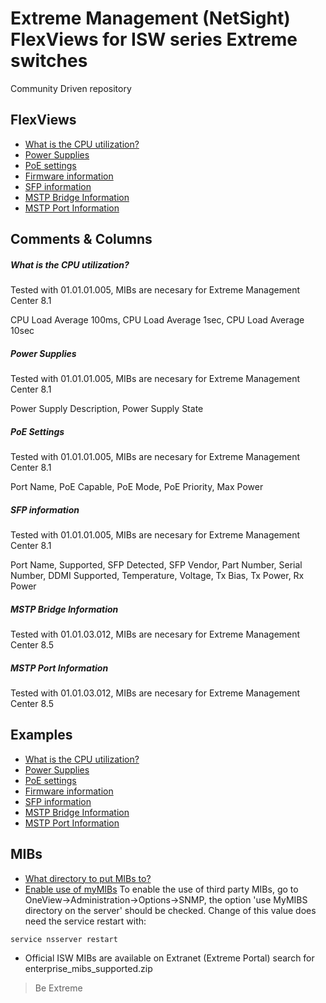 # Extreme Management (NetSight) FlexViews for ISW series Extreme switches

Community Driven repository


## FlexViews
* [What is the CPU utilization?](tpl/ISW_CPU_Utilization.tpl?raw=true)
* [Power Supplies](tpl/ISW_Power_Supply.tpl?raw=true)
* [PoE settings](tpl/ISW_PoE.tpl?raw=true)
* [Firmware information](tpl/ISW_Firmware.tpl?raw=true)
* [SFP information](tpl/ISW_DDMI.tpl?raw=true)
* [MSTP Bridge Information](tpl/ISW_Bridge_MSTP.tpl?raw=true)
* [MSTP Port Information](tpl/ISW_Port_MSTP.tpl?raw=true)


## Comments & Columns

##### What is the CPU utilization?
Tested with 01.01.01.005, MIBs are necesary for Extreme Management Center 8.1

CPU Load Average 100ms, CPU Load Average 1sec, CPU Load Average 10sec

##### Power Supplies
Tested with 01.01.01.005, MIBs are necesary for Extreme Management Center 8.1

Power Supply Description, Power Supply State

##### PoE Settings
Tested with 01.01.01.005, MIBs are necesary for Extreme Management Center 8.1

Port Name, PoE Capable, PoE Mode, PoE Priority, Max Power

##### SFP information
Tested with 01.01.01.005, MIBs are necesary for Extreme Management Center 8.1

Port Name, Supported, SFP Detected, SFP Vendor, Part Number, Serial Number, DDMI Supported, Temperature, Voltage, Tx Bias, Tx Power, Rx Power

##### MSTP Bridge Information
Tested with 01.01.03.012, MIBs are necesary for Extreme Management Center 8.5


##### MSTP Port Information
Tested with 01.01.03.012, MIBs are necesary for Extreme Management Center 8.5


## Examples
* [What is the CPU utilization?](sample/ISW_CPU.png?raw=true)
* [Power Supplies](sample/ISW_PowerSupply.png?raw=true)
* [PoE settings](sample/ISW_PoE.png?raw=true)
* [Firmware information](sample/ISW_Firmware.png?raw=true)
* [SFP information](sample/ISW_DDMI.png?raw=true)
* [MSTP Bridge Information](sample/ISW_Bridge_MSTP.png?raw=true)
* [MSTP Port Information](sample/ISW_Port_MSTP.png?raw=true)


## MIBs
* [What directory to put MIBs to?](https://gtacknowledge.extremenetworks.com/articles/How_To/Netsight-Importing-a-MIB-into-Netsight)
* [Enable use of myMIBs](https://emc.extremenetworks.com/content/oneview/docs/admin/options/docs/ov_admin_options_snmp.html)
To enable the use of third party MIBs, go to OneView->Administration->Options->SNMP, the option 'use MyMIBS directory on the server' should be checked. Change of this value does need the service restart with:
```bash
service nsserver restart
```
* Official ISW MIBs are available on Extranet (Extreme Portal) search for enterprise_mibs_supported.zip


>Be Extreme